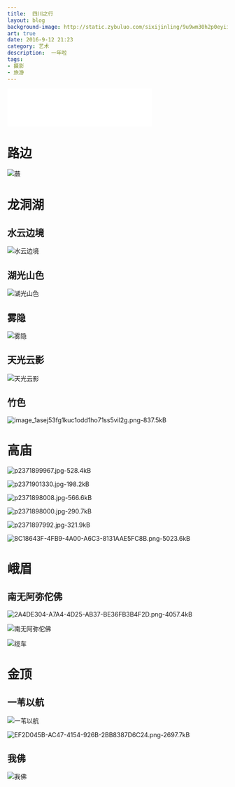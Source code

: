 ```yaml
---
title:  四川之行
layout: blog
background-image: http://static.zybuluo.com/sixijinling/9u9wm30h2p0eyii0msgtjh9n/image_1asej53fg1kuc1odd1ho71ss5vil2g.png
art: true
date: 2016-9-12 21:23
category: 艺术
description:  一年啦
tags:
- 摄影
- 旅游
---
```


<iframe frameborder="no" border="0" marginwidth="0" marginheight="0" width="330" height="86" src="//music.163.com/outchain/player?type=2&id=27672422&auto=0&height=66"></iframe>

# 路边

![蕨][1]

# 龙洞湖

## 水云边境

![水云边境][2]

## 湖光山色

![湖光山色][3]

## 雾隐

![雾隐][4]

## 天光云影

![天光云影][5]

## 竹色

![image_1asej53fg1kuc1odd1ho71ss5vil2g.png-837.5kB][6]

# 高庙

![p2371899967.jpg-528.4kB][7]

![p2371901330.jpg-198.2kB][8]

![p2371898008.jpg-566.6kB][9]

![p2371898000.jpg-290.7kB][10]

![p2371897992.jpg-321.9kB][11]

![8C18643F-4FB9-4A00-A6C3-8131AAE5FC8B.png-5023.6kB][12]

# 峨眉

## 南无阿弥佗佛

![2A4DE304-A7A4-4D25-AB37-BE36FB3B4F2D.png-4057.4kB][13]

![南无阿弥佗佛][14]

![缆车][15]

# 金顶

## 一苇以航

![一苇以航][16]

![EF2D045B-AC47-4154-926B-2BB8387D6C24.png-2697.7kB][17]
## 我佛

![我佛][18]


  [1]: http://static.zybuluo.com/sixijinling/91ll9ptoe5gq3ugrz4v1zgkg/image_1asejjnl21uhkh2914hk7911cj69.png
  [2]: http://static.zybuluo.com/sixijinling/h020myfoin4gg48t7u13oma8/image_1aseis3hljmj1dtt1dn4pni16ici.png
  [3]: http://static.zybuluo.com/sixijinling/obulxhd9016ltrhos3ziitj8/image_1asej9t63id3quh1l3t1nucska2t.png
  [4]: http://static.zybuluo.com/sixijinling/p5pphgjx222ux9l5cvms1thg/image_1asejbvp61rn61uiq1dmi11cajso3a.png
  [5]: http://static.zybuluo.com/sixijinling/mwscsud5770j1c0343t5cbz1/image_1asej3e9p1s2fq59s5q1bp5vn823.png
  [6]: http://static.zybuluo.com/sixijinling/9u9wm30h2p0eyii0msgtjh9n/image_1asej53fg1kuc1odd1ho71ss5vil2g.png
  [7]: http://static.zybuluo.com/sixijinling/ibx0v5zd4e5w1a5ug8kz4ov6/p2371899967.jpg
  [8]: http://static.zybuluo.com/sixijinling/rnkm77qxe0crc08lrixtr1zv/p2371901330.jpg
  [9]: http://static.zybuluo.com/sixijinling/qh4b27yocscmky6vx6svpqr9/p2371898008.jpg
  [10]: http://static.zybuluo.com/sixijinling/ymopz3lptwgs94cywdfcswbd/p2371898000.jpg
  [11]: http://static.zybuluo.com/sixijinling/9zmu9vzfxn8uyi8hhla161zg/p2371897992.jpg
  [12]: http://static.zybuluo.com/sixijinling/8vc9gjisdli9xylgyygteg12/8C18643F-4FB9-4A00-A6C3-8131AAE5FC8B.png
  [13]: http://static.zybuluo.com/sixijinling/rzh6t4togijcyf943gva4oyx/2A4DE304-A7A4-4D25-AB37-BE36FB3B4F2D.png
  [14]: http://static.zybuluo.com/sixijinling/uk8yv75bj4ivvh90alq4lynf/image_1asejs5tb12b8137s1q421o8ia1120.png
  [15]: http://static.zybuluo.com/sixijinling/bv2a95lmquho6iedbq270fxy/image_1asejr5f2g9h1i0113mb51vmm91j.png
  [16]: http://static.zybuluo.com/sixijinling/rcy1fc7mbv439x8x6tb2j7hf/image_1asek0jge89gtco83h1tn7144r2d.png
  [17]: http://static.zybuluo.com/sixijinling/qjjxu3bdg98duwtmo2ee7y68/EF2D045B-AC47-4154-926B-2BB8387D6C24.png
  [18]: http://static.zybuluo.com/sixijinling/d7uw1o655gdd80y5z3e7opyd/image_1asek3cnak0kmcaiqkrlq11552q.png